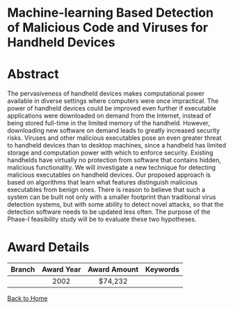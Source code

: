 
Machine-learning Based Detection of Malicious Code and Viruses for Handheld Devices
===================================================================================

# Abstract


The pervasiveness of handheld devices makes computational power available in diverse settings where computers were once impractical. The power of handheld devices could be improved even further if executable applications were downloaded on demand from the Internet, instead of being stored full-time in the limited memory of the handheld. However, downloading new software on demand leads to greatly increased security risks. Viruses and other malicious executables pose an even greater threat to handheld devices than to desktop machines, since a handheld has limited storage and computation power with which to enforce security. Existing handhelds have virtually no protection from software that contains hidden, malicious functionality. We will investigate a new technique for detecting malicious executables on handheld devices. Our proposed approach is based on algorithms that learn what features distinguish malicious executables from benign ones. There is reason to believe that such a system can be built not only with a smaller footprint than traditional virus detection systems, but with some ability to detect novel attacks, so that the detection software needs to be updated less often. The purpose of the Phase-I feasibility study will be to evaluate these two hypotheses.  

# Award Details

|Branch|Award Year|Award Amount|Keywords|
| :---: | :---: | :---: | :---: |
||2002|$74,232||
  
  


[Back to Home](https://github.com/chrischow/dod_sbir_awards#910)
